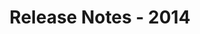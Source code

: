 ﻿---
title: Release Notes - 2014
description: "Release Notes - 2014 – learn about the latest updates and fixes."
type: docs
weight: 70
url: /net/release-notes-2014/
---


